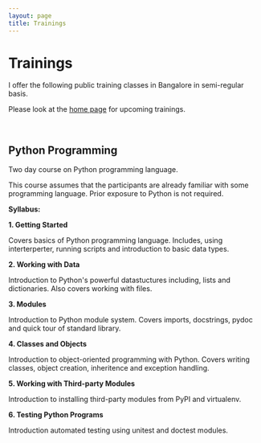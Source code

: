 ```yaml
---
layout: page
title: Trainings
---
```


# Trainings

I offer the following public training classes in Bangalore in semi-regular basis.

Please look at the [home page](/) for upcoming trainings.

<a class="anchor" name="python">&nbsp;</a>
## Python Programming

Two day course on Python programming language.

This course assumes that the participants are already familiar with
some programming language. Prior exposure to Python is not required.

**Syllabus:**

**1. Getting Started**

Covers basics of Python programming language. Includes, using
interterperter, running scripts and introduction to basic data types.

**2. Working with Data**

Introduction to Python's powerful datastuctures including, lists and
dictionaries. Also covers working with files.

**3. Modules**

Introduction to Python module system. Covers imports, docstrings,
pydoc and quick tour of standard library.

**4. Classes and Objects**

Introduction to object-oriented programming with Python. Covers
writing classes, object creation, inheritence and exception handling.

**5. Working with Third-party Modules**

Introduction to installing third-party modules from PyPI and
virtualenv.

**6. Testing Python Programs**

Introduction automated testing using unitest and doctest modules.


